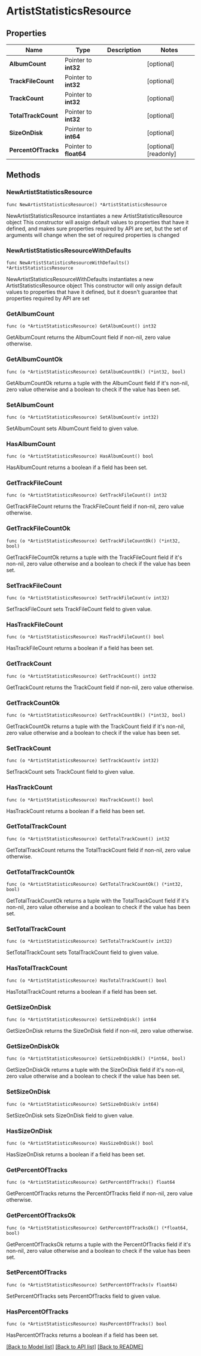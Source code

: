 # ArtistStatisticsResource

## Properties

Name | Type | Description | Notes
------------ | ------------- | ------------- | -------------
**AlbumCount** | Pointer to **int32** |  | [optional] 
**TrackFileCount** | Pointer to **int32** |  | [optional] 
**TrackCount** | Pointer to **int32** |  | [optional] 
**TotalTrackCount** | Pointer to **int32** |  | [optional] 
**SizeOnDisk** | Pointer to **int64** |  | [optional] 
**PercentOfTracks** | Pointer to **float64** |  | [optional] [readonly] 

## Methods

### NewArtistStatisticsResource

`func NewArtistStatisticsResource() *ArtistStatisticsResource`

NewArtistStatisticsResource instantiates a new ArtistStatisticsResource object
This constructor will assign default values to properties that have it defined,
and makes sure properties required by API are set, but the set of arguments
will change when the set of required properties is changed

### NewArtistStatisticsResourceWithDefaults

`func NewArtistStatisticsResourceWithDefaults() *ArtistStatisticsResource`

NewArtistStatisticsResourceWithDefaults instantiates a new ArtistStatisticsResource object
This constructor will only assign default values to properties that have it defined,
but it doesn't guarantee that properties required by API are set

### GetAlbumCount

`func (o *ArtistStatisticsResource) GetAlbumCount() int32`

GetAlbumCount returns the AlbumCount field if non-nil, zero value otherwise.

### GetAlbumCountOk

`func (o *ArtistStatisticsResource) GetAlbumCountOk() (*int32, bool)`

GetAlbumCountOk returns a tuple with the AlbumCount field if it's non-nil, zero value otherwise
and a boolean to check if the value has been set.

### SetAlbumCount

`func (o *ArtistStatisticsResource) SetAlbumCount(v int32)`

SetAlbumCount sets AlbumCount field to given value.

### HasAlbumCount

`func (o *ArtistStatisticsResource) HasAlbumCount() bool`

HasAlbumCount returns a boolean if a field has been set.

### GetTrackFileCount

`func (o *ArtistStatisticsResource) GetTrackFileCount() int32`

GetTrackFileCount returns the TrackFileCount field if non-nil, zero value otherwise.

### GetTrackFileCountOk

`func (o *ArtistStatisticsResource) GetTrackFileCountOk() (*int32, bool)`

GetTrackFileCountOk returns a tuple with the TrackFileCount field if it's non-nil, zero value otherwise
and a boolean to check if the value has been set.

### SetTrackFileCount

`func (o *ArtistStatisticsResource) SetTrackFileCount(v int32)`

SetTrackFileCount sets TrackFileCount field to given value.

### HasTrackFileCount

`func (o *ArtistStatisticsResource) HasTrackFileCount() bool`

HasTrackFileCount returns a boolean if a field has been set.

### GetTrackCount

`func (o *ArtistStatisticsResource) GetTrackCount() int32`

GetTrackCount returns the TrackCount field if non-nil, zero value otherwise.

### GetTrackCountOk

`func (o *ArtistStatisticsResource) GetTrackCountOk() (*int32, bool)`

GetTrackCountOk returns a tuple with the TrackCount field if it's non-nil, zero value otherwise
and a boolean to check if the value has been set.

### SetTrackCount

`func (o *ArtistStatisticsResource) SetTrackCount(v int32)`

SetTrackCount sets TrackCount field to given value.

### HasTrackCount

`func (o *ArtistStatisticsResource) HasTrackCount() bool`

HasTrackCount returns a boolean if a field has been set.

### GetTotalTrackCount

`func (o *ArtistStatisticsResource) GetTotalTrackCount() int32`

GetTotalTrackCount returns the TotalTrackCount field if non-nil, zero value otherwise.

### GetTotalTrackCountOk

`func (o *ArtistStatisticsResource) GetTotalTrackCountOk() (*int32, bool)`

GetTotalTrackCountOk returns a tuple with the TotalTrackCount field if it's non-nil, zero value otherwise
and a boolean to check if the value has been set.

### SetTotalTrackCount

`func (o *ArtistStatisticsResource) SetTotalTrackCount(v int32)`

SetTotalTrackCount sets TotalTrackCount field to given value.

### HasTotalTrackCount

`func (o *ArtistStatisticsResource) HasTotalTrackCount() bool`

HasTotalTrackCount returns a boolean if a field has been set.

### GetSizeOnDisk

`func (o *ArtistStatisticsResource) GetSizeOnDisk() int64`

GetSizeOnDisk returns the SizeOnDisk field if non-nil, zero value otherwise.

### GetSizeOnDiskOk

`func (o *ArtistStatisticsResource) GetSizeOnDiskOk() (*int64, bool)`

GetSizeOnDiskOk returns a tuple with the SizeOnDisk field if it's non-nil, zero value otherwise
and a boolean to check if the value has been set.

### SetSizeOnDisk

`func (o *ArtistStatisticsResource) SetSizeOnDisk(v int64)`

SetSizeOnDisk sets SizeOnDisk field to given value.

### HasSizeOnDisk

`func (o *ArtistStatisticsResource) HasSizeOnDisk() bool`

HasSizeOnDisk returns a boolean if a field has been set.

### GetPercentOfTracks

`func (o *ArtistStatisticsResource) GetPercentOfTracks() float64`

GetPercentOfTracks returns the PercentOfTracks field if non-nil, zero value otherwise.

### GetPercentOfTracksOk

`func (o *ArtistStatisticsResource) GetPercentOfTracksOk() (*float64, bool)`

GetPercentOfTracksOk returns a tuple with the PercentOfTracks field if it's non-nil, zero value otherwise
and a boolean to check if the value has been set.

### SetPercentOfTracks

`func (o *ArtistStatisticsResource) SetPercentOfTracks(v float64)`

SetPercentOfTracks sets PercentOfTracks field to given value.

### HasPercentOfTracks

`func (o *ArtistStatisticsResource) HasPercentOfTracks() bool`

HasPercentOfTracks returns a boolean if a field has been set.


[[Back to Model list]](../README.md#documentation-for-models) [[Back to API list]](../README.md#documentation-for-api-endpoints) [[Back to README]](../README.md)


